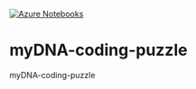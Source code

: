 [![Azure Notebooks](https://notebooks.azure.com/launch.svg)](https://notebooks.azure.com/arihant/projects/mydna-coding-puzzle-project)

# myDNA-coding-puzzle
myDNA-coding-puzzle
